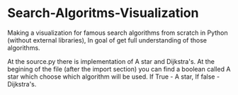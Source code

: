 # Search-Algoritms-Visualization
Making a visualization for famous search algorithms from scratch in Python (without external libraries),
In goal of get full understanding of those algorithms.

At the source.py there is implementation of A star and Dijkstra's. 
At the begining of the file (after the import section) you can find a boolean called A star which choose which algorithm will be used.
If True - A star, If false - Dijkstra's.
